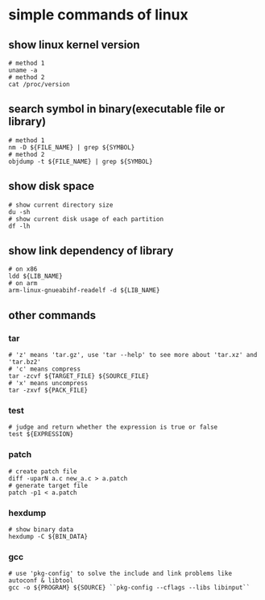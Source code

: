 simple commands of linux
======

## show linux kernel version
```shell
# method 1
uname -a
# method 2
cat /proc/version
```

## search symbol in binary(executable file or library)
```shell
# method 1
nm -D ${FILE_NAME} | grep ${SYMBOL}
# method 2
objdump -t ${FILE_NAME} | grep ${SYMBOL}
```

## show disk space
```shell
# show current directory size
du -sh
# show current disk usage of each partition
df -lh
```

## show link dependency of library
```shell
# on x86
ldd ${LIB_NAME}
# on arm
arm-linux-gnueabihf-readelf -d ${LIB_NAME}
```

## other commands

### tar
```shell
# 'z' means 'tar.gz', use 'tar --help' to see more about 'tar.xz' and 'tar.bz2'
# 'c' means compress
tar -zcvf ${TARGET_FILE} ${SOURCE_FILE}
# 'x' means uncompress
tar -zxvf ${PACK_FILE}
```

### test
```shell
# judge and return whether the expression is true or false
test ${EXPRESSION}
```

### patch
```shell
# create patch file
diff -uparN a.c new_a.c > a.patch
# generate target file
patch -p1 < a.patch
```

### hexdump
```shell
# show binary data
hexdump -C ${BIN_DATA}
```

### gcc
```shell
# use 'pkg-config' to solve the include and link problems like autoconf & libtool
gcc -o ${PROGRAM} ${SOURCE} ``pkg-config --cflags --libs libinput``
```
